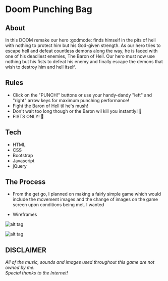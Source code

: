 # Doom Punching Bag

## About

In this DOOM remake our hero :godmode: finds himself in the pits of hell with nothing to protect him but his God-given strength. As our hero tries to escape hell and defeat countless demons along the way, he is faced with one of his deadliest enemies, The Baron of Hell. Our hero must now use nothing but his fists to defeat his enemy and finally escape the demons that wish to destroy him and hell itself.

## Rules

* Click on the "PUNCH!" buttons or use your handy-dandy "left" and "right" arrow keys for maximum punching performance!
* Fight the Baron of Hell til he's mush!
* Don't wait too long though or the Baron wil kill you instantly! :japanese_goblin:
* FISTS ONLY! :facepunch:

## Tech

* HTML
* CSS
* Bootstrap
* Javascript
* jQuery

## The Process

* From the get go, I planned on making a fairly simple game which would include the movement images and the change of images on the game screen upon conditions being met. I wanted 

* Wireframes

![alt tag](http://i.imgur.com/aFB5RyEl.jpg)

![alt tag](http://i.imgur.com/quZwWJFl.jpg)


## DISCLAIMER

*All of the music, sounds and images used throughout this game are not owned by me.<br />
Special thanks to the Internet!*
